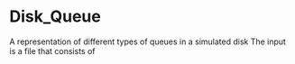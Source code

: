 # Disk_Queue
A representation of different types of queues in a simulated disk
The input is a file that consists of 
